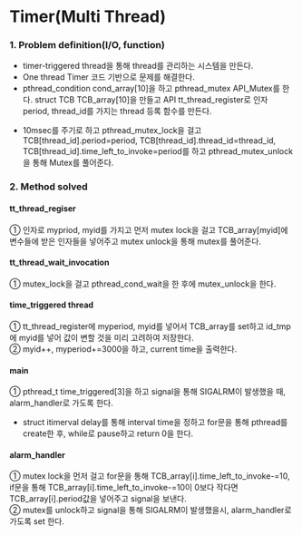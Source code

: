 # Timer(Multi Thread)

### 1. Problem definition(I/O, function)  
 * timer-triggered thread을 통해 thread를 관리하는 시스템을 만든다.  
 * One thread Timer 코드 기반으로 문제를 해결한다.
 * pthread_condition cond_array[10]을 하고 pthread_mutex API_Mutex를 한다. struct TCB TCB_array[10]을 만들고 API tt_thread_register로 인자 period, thread_id를 가지는 thread 등록 함수를 만든다.  
  - 10msec를 주기로 하고 pthread_mutex_lock을 걸고 TCB[thread_id].period=period, TCB[thread_id].thread_id=thread_id, TCB[thread_id].time_left_to_invoke=period를 하고 pthread_mutex_unlock을 통해 Mutex를 풀어준다.  
  
### 2. Method solved  

#### __tt_thread_regiser__  
 ① 인자로 mypriod, myid를 가지고 먼저 mutex lock을 걸고 TCB_array[myid]에 변수들에 받은 인자들을 넣어주고 mutex unlock을 통해 mutex를 풀어준다.  
  
#### __tt_thread_wait_invocation__  
 ① mutex_lock을 걸고 pthread_cond_wait을 한 후에 mutex_unlock을 한다.

#### __time_triggered thread__  
 ① tt_thread_register에 myperiod, myid를 넣어서 TCB_array를 set하고 id_tmp에 myid를 넣어 값이 변할 것을 미리 고려하여 저장한다.  
 ② myid++, myperiod+=3000을 하고, current time을 출력한다.  

#### __main__  
 ① pthread_t time_triggered[3]을 하고 signal을 통해 SIGALRM이 발생했을 때, alarm_handler로 가도록 한다.  
  - struct itimerval delay를 통해 interval time을 정하고 for문을 통해 pthread를 create한 후, while로 pause하고 return 0을 한다.   

#### __alarm_handler__  
 ① mutex lock을 먼저 걸고 for문을 통해 TCB_array[i].time_left_to_invoke-=10, if문을 통해 TCB_array[i].time_left_to_invoke-=10이 0보다 작다면 TCB_array[i].period값을 넣어주고 signal을 보낸다.  
 ② mutex를 unlock하고 signal을 통해 SIGALRM이 발생했을시, alarm_handler로 가도록 set 한다.  
